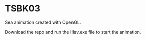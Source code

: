 # TSBK03

Sea animation created with OpenGL.

Download the repo and run the Hav.exe file to start the animation.
